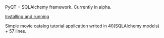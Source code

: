 PyQT + SQLAlchemy framework. Currently in alpha.

[Installing and running](http://code.google.com/p/qt-sqlalchemy-rad/wiki/HelloWorld)

Simple movie catalog tutorial application writed in 40(SQLAlchemy models) + 57 lines.

![![](http://pics.kz/s1/41/84/ca/4184ca7f36825879d0a23dcc323a5f45_preview.png)](http://pics.kz/s1/41/84/ca/4184ca7f36825879d0a23dcc323a5f45.png)